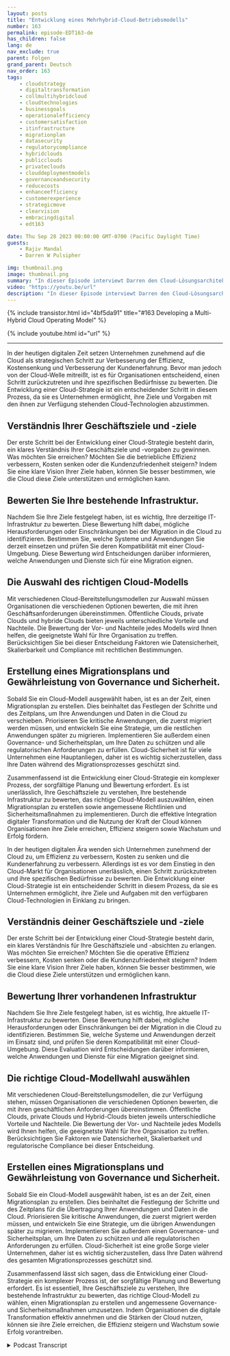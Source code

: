 ```yaml
---
layout: posts
title: "Entwicklung eines Mehrhybrid-Cloud-Betriebsmodells"
number: 163
permalink: episode-EDT163-de
has_children: false
lang: de
nav_exclude: true
parent: Folgen
grand_parent: Deutsch
nav_order: 163
tags:
    - cloudstrategy
    - digitaltransformation
    - collmultihybridcloud
    - cloudtechnologies
    - businessgoals
    - operationalefficiency
    - customersatisfaction
    - itinfrastructure
    - migrationplan
    - datasecurity
    - regulatorycompliance
    - hybridclouds
    - publicclouds
    - privateclouds
    - clouddeploymentmodels
    - governanceandsecurity
    - reducecosts
    - enhanceefficiency
    - customerexperience
    - strategicmove
    - clearvision
    - embracingdigital
    - edt163

date: Thu Sep 28 2023 00:00:00 GMT-0700 (Pacific Daylight Time)
guests:
    - Rajiv Mandal
    - Darren W Pulsipher

img: thumbnail.png
image: thumbnail.png
summary: "In dieser Episode interviewt Darren den Cloud-Lösungsarchitekten Rajiv Mandal zu der Entwicklung einer Multi-Hybrid-Cloud-Strategie in Ihrer modernen IT-Organisation."
video: "https://youtu.be/url"
description: "In dieser Episode interviewt Darren den Cloud-Lösungsarchitekten Rajiv Mandal zu der Entwicklung einer Multi-Hybrid-Cloud-Strategie in Ihrer modernen IT-Organisation."
---
```


<div>
{% include transistor.html id="4bf5da91" title="#163 Developing a Multi-Hybrid Cloud Operating Model" %}

{% include youtube.html id="url" %}
</div>

---

In der heutigen digitalen Zeit setzen Unternehmen zunehmend auf die Cloud als strategischen Schritt zur Verbesserung der Effizienz, Kostensenkung und Verbesserung der Kundenerfahrung. Bevor man jedoch von der Cloud-Welle mitreißt, ist es für Organisationen entscheidend, einen Schritt zurückzutreten und ihre spezifischen Bedürfnisse zu bewerten. Die Entwicklung einer Cloud-Strategie ist ein entscheidender Schritt in diesem Prozess, da sie es Unternehmen ermöglicht, ihre Ziele und Vorgaben mit den ihnen zur Verfügung stehenden Cloud-Technologien abzustimmen.

## Verständnis Ihrer Geschäftsziele und -ziele

Der erste Schritt bei der Entwicklung einer Cloud-Strategie besteht darin, ein klares Verständnis Ihrer Geschäftsziele und -vorgaben zu gewinnen. Was möchten Sie erreichen? Möchten Sie die betriebliche Effizienz verbessern, Kosten senken oder die Kundenzufriedenheit steigern? Indem Sie eine klare Vision Ihrer Ziele haben, können Sie besser bestimmen, wie die Cloud diese Ziele unterstützen und ermöglichen kann.

## Bewerten Sie Ihre bestehende Infrastruktur.

Nachdem Sie Ihre Ziele festgelegt haben, ist es wichtig, Ihre derzeitige IT-Infrastruktur zu bewerten. Diese Bewertung hilft dabei, mögliche Herausforderungen oder Einschränkungen bei der Migration in die Cloud zu identifizieren. Bestimmen Sie, welche Systeme und Anwendungen Sie derzeit einsetzen und prüfen Sie deren Kompatibilität mit einer Cloud-Umgebung. Diese Bewertung wird Entscheidungen darüber informieren, welche Anwendungen und Dienste sich für eine Migration eignen.

## Die Auswahl des richtigen Cloud-Modells

Mit verschiedenen Cloud-Bereitstellungsmodellen zur Auswahl müssen Organisationen die verschiedenen Optionen bewerten, die mit ihren Geschäftsanforderungen übereinstimmen. Öffentliche Clouds, private Clouds und hybride Clouds bieten jeweils unterschiedliche Vorteile und Nachteile. Die Bewertung der Vor- und Nachteile jedes Modells wird Ihnen helfen, die geeignetste Wahl für Ihre Organisation zu treffen. Berücksichtigen Sie bei dieser Entscheidung Faktoren wie Datensicherheit, Skalierbarkeit und Compliance mit rechtlichen Bestimmungen.

## Erstellung eines Migrationsplans und Gewährleistung von Governance und Sicherheit.

Sobald Sie ein Cloud-Modell ausgewählt haben, ist es an der Zeit, einen Migrationsplan zu erstellen. Dies beinhaltet das Festlegen der Schritte und des Zeitplans, um Ihre Anwendungen und Daten in die Cloud zu verschieben. Priorisieren Sie kritische Anwendungen, die zuerst migriert werden müssen, und entwickeln Sie eine Strategie, um die restlichen Anwendungen später zu migrieren. Implementieren Sie außerdem einen Governance- und Sicherheitsplan, um Ihre Daten zu schützen und alle regulatorischen Anforderungen zu erfüllen. Cloud-Sicherheit ist für viele Unternehmen eine Hauptanliegen, daher ist es wichtig sicherzustellen, dass Ihre Daten während des Migrationsprozesses geschützt sind.

Zusammenfassend ist die Entwicklung einer Cloud-Strategie ein komplexer Prozess, der sorgfältige Planung und Bewertung erfordert. Es ist unerlässlich, Ihre Geschäftsziele zu verstehen, Ihre bestehende Infrastruktur zu bewerten, das richtige Cloud-Modell auszuwählen, einen Migrationsplan zu erstellen sowie angemessene Richtlinien und Sicherheitsmaßnahmen zu implementieren. Durch die effektive Integration digitaler Transformation und die Nutzung der Kraft der Cloud können Organisationen ihre Ziele erreichen, Effizienz steigern sowie Wachstum und Erfolg fördern.

In der heutigen digitalen Ära wenden sich Unternehmen zunehmend der Cloud zu, um Effizienz zu verbessern, Kosten zu senken und die Kundenerfahrung zu verbessern. Allerdings ist es vor dem Einstieg in den Cloud-Markt für Organisationen unerlässlich, einen Schritt zurückzutreten und ihre spezifischen Bedürfnisse zu bewerten. Die Entwicklung einer Cloud-Strategie ist ein entscheidender Schritt in diesem Prozess, da sie es Unternehmen ermöglicht, ihre Ziele und Aufgaben mit den verfügbaren Cloud-Technologien in Einklang zu bringen.

## Verständnis deiner Geschäftsziele und -ziele

Der erste Schritt bei der Entwicklung einer Cloud-Strategie besteht darin, ein klares Verständnis für Ihre Geschäftsziele und -absichten zu erlangen. Was möchten Sie erreichen? Möchten Sie die operative Effizienz verbessern, Kosten senken oder die Kundenzufriedenheit steigern? Indem Sie eine klare Vision Ihrer Ziele haben, können Sie besser bestimmen, wie die Cloud diese Ziele unterstützen und ermöglichen kann.

## Bewertung Ihrer vorhandenen Infrastruktur

Nachdem Sie Ihre Ziele festgelegt haben, ist es wichtig, Ihre aktuelle IT-Infrastruktur zu bewerten. Diese Bewertung hilft dabei, mögliche Herausforderungen oder Einschränkungen bei der Migration in die Cloud zu identifizieren. Bestimmen Sie, welche Systeme und Anwendungen derzeit im Einsatz sind, und prüfen Sie deren Kompatibilität mit einer Cloud-Umgebung. Diese Evaluation wird Entscheidungen darüber informieren, welche Anwendungen und Dienste für eine Migration geeignet sind.

## Die richtige Cloud-Modellwahl auswählen

Mit verschiedenen Cloud-Bereitstellungsmodellen, die zur Verfügung stehen, müssen Organisationen die verschiedenen Optionen bewerten, die mit ihren geschäftlichen Anforderungen übereinstimmen. Öffentliche Clouds, private Clouds und Hybrid-Clouds bieten jeweils unterschiedliche Vorteile und Nachteile. Die Bewertung der Vor- und Nachteile jedes Modells wird Ihnen helfen, die geeignetste Wahl für Ihre Organisation zu treffen. Berücksichtigen Sie Faktoren wie Datensicherheit, Skalierbarkeit und regulatorische Compliance bei dieser Entscheidung.

## Erstellen eines Migrationsplans und Gewährleistung von Governance und Sicherheit.

Sobald Sie ein Cloud-Modell ausgewählt haben, ist es an der Zeit, einen Migrationsplan zu erstellen. Dies beinhaltet die Festlegung der Schritte und des Zeitplans für die Übertragung Ihrer Anwendungen und Daten in die Cloud. Priorisieren Sie kritische Anwendungen, die zuerst migriert werden müssen, und entwickeln Sie eine Strategie, um die übrigen Anwendungen später zu migrieren. Implementieren Sie außerdem einen Governance- und Sicherheitsplan, um Ihre Daten zu schützen und alle regulatorischen Anforderungen zu erfüllen. Cloud-Sicherheit ist eine große Sorge vieler Unternehmen, daher ist es wichtig sicherzustellen, dass Ihre Daten während des gesamten Migrationsprozesses geschützt sind.

Zusammenfassend lässt sich sagen, dass die Entwicklung einer Cloud-Strategie ein komplexer Prozess ist, der sorgfältige Planung und Bewertung erfordert. Es ist essentiell, Ihre Geschäftsziele zu verstehen, Ihre bestehende Infrastruktur zu bewerten, das richtige Cloud-Modell zu wählen, einen Migrationsplan zu erstellen und angemessene Governance- und Sicherheitsmaßnahmen umzusetzen. Indem Organisationen die digitale Transformation effektiv annehmen und die Stärken der Cloud nutzen, können sie ihre Ziele erreichen, die Effizienz steigern und Wachstum sowie Erfolg vorantreiben.



<details>
<summary> Podcast Transcript </summary>

<p></p>

</details>
